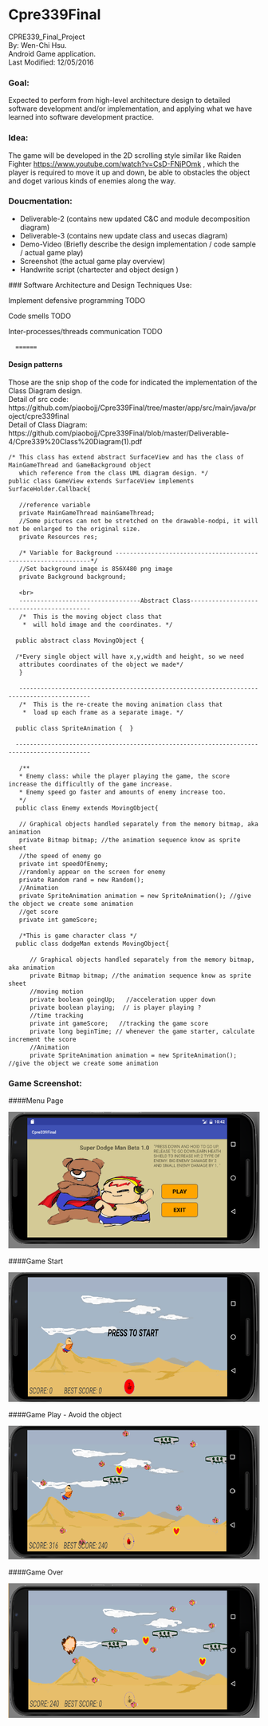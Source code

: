# Cpre339Final
CPRE339_Final_Project
<br>By: Wen-Chi Hsu.
<br>Android Game application.
<br>Last Modified: 12/05/2016

### Goal:
   Expected to perform from high-level architecture design to detailed software development and/or implementation, and applying what we have learned into software development practice. 

### Idea:
   The game will be developed in the 2D scrolling style similar like Raiden Fighter https://www.youtube.com/watch?v=CsD-FNjPOmk , which the player is required to move it up and down, be able to obstacles the object and doget various kinds of enemies along the way.
   
### Doucmentation:
<ul>
  <li>Deliverable-2 (contains new updated C&C and module decomposition diagram)</li>
  <li>Deliverable-3 (contains new update class and usecas diagram)</li>
  <li>Demo-Video (Briefly describe the design implementation / code sample / actual game play)</li>
  <li>Screenshot (the actual game play overview)</li>
  <li>Handwrite script (chartecter and object design )</li>
</ul> 
### Software Architecture and Design Techniques Use:

Implement defensive programming
      TODO

Code smells
      TODO
      
Inter-processes/threads communication
      TODO
      
      ======
#### Design patterns <br>

  <p>   Those are the snip shop of the code for indicated the implementation of the Class Diagram design.<br>
     Detail of src code: https://github.com/piaobojj/Cpre339Final/tree/master/app/src/main/java/project/cpre339final
     <br>Detail of Class Diagram: https://github.com/piaobojj/Cpre339Final/blob/master/Deliverable-4/Cpre339%20Class%20Diagram(1).pdf </p>
      
    /* This class has extend abstract SurfaceView and has the class of MainGameThread and GameBackground object 
       which reference from the class UML diagram design. */  
    public class GameView extends SurfaceView implements SurfaceHolder.Callback{
       
       //reference variable
       private MainGameThread mainGameThread;
       //Some pictures can not be stretched on the drawable-nodpi, it will not be enlarged to the original size.
       private Resources res;

       /* Variable for Background ---------------------------------------------------------------*/
       //Set background image is 856X480 png image
       private Background background;
       
       <br>
       ----------------------------------Abstract Class------------------------------------------
       /*  This is the moving object class that 
        *  will hold image and the coordinates. */
     
      public abstract class MovingObject {

      /*Every single object will have x,y,width and height, so we need
       attributes coordinates of the object we made*/
       }
       
       ------------------------------------------------------------------------------------------
       /*  This is the re-create the moving animation class that 
        *  load up each frame as a separate image. */

      public class SpriteAnimation {  }
      
      -------------------------------------------------------------------------------------------
       
       /**
       * Enemy class: while the player playing the game, the score increase the difficultly of the game increase.
       * Enemy speed go faster and amounts of enemy increase too.
       */
      public class Enemy extends MovingObject{

       // Graphical objects handled separately from the memory bitmap, aka animation
       private Bitmap bitmap; //the animation sequence know as sprite sheet
       //the speed of enemy go
       private int speedOfEnemy;
       //randomly appear on the screen for enemy
       private Random rand = new Random();
       //Animation
       private SpriteAnimation animation = new SpriteAnimation(); //give the object we create some animation
       //get score
       private int gameScore;
       
       /*This is game character class */
      public class dodgeMan extends MovingObject{

          // Graphical objects handled separately from the memory bitmap, aka animation
          private Bitmap bitmap; //the animation sequence know as sprite sheet
          //moving motion
          private boolean goingUp;   //acceleration upper down
          private boolean playing;  // is player playing ?
          //time tracking
          private int gameScore;   //tracking the game score
          private long beginTime; // whenever the game starter, calculate increment the score
          //Animation
          private SpriteAnimation animation = new SpriteAnimation(); //give the object we create some animation
     


### Game Screenshot:

####Menu Page

![alt text](https://github.com/piaobojj/Cpre339Final/blob/master/Screenshot/screen1.png "Logo Title Text 1")

####Game Start

![alt text](https://github.com/piaobojj/Cpre339Final/blob/master/Screenshot/screen2.png "Logo Title Text 1")

####Game Play - Avoid the object

![alt text](https://github.com/piaobojj/Cpre339Final/blob/master/Screenshot/screen3.png "Logo Title Text 1")

####Game Over

![alt text](https://github.com/piaobojj/Cpre339Final/blob/master/Screenshot/screen4.png "Logo Title Text 1")



